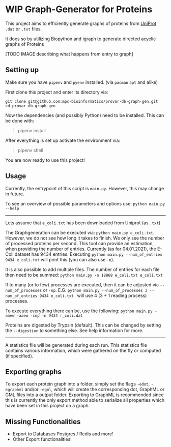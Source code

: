 # WIP Graph-Generator for Proteins

This project aims to efficiently generate graphs of proteins from [UniProt](https://www.uniprot.org/) `.dat` or `.txt` files.

It does so by utilizing Biopython and igraph to generate directed acyclic graphs of Proteins 


[TODO IMAGE describing what happens from entry to graph]



## Setting up

Make sure you have `pipenv` and `pyenv` installed. (via `pacman` `apt` and alike)

First clone this project and enter its directory via: 
```shell
git clone git@github.com:mpc-bioinformatics/provar-db-graph-gen.git
cd provar-db-graph-gen
```

Now the dependencies (and possibly Python) need to be installed. This can be done with:
> pipenv install

After everything is set up activate the environment via:
> pipenv shell

You are now ready to use this project!


## Usage
Currently, the entrypoint of this script is `main.py`. However, this may change in future.


To see an overview of possible parameters and options use: `python main.py --help`

---

Lets assume that `e_coli.txt` has been downloaded from Uniprot (as `.txt`)

The Graphgeneration can be executed via: `python main.py e_coli.txt`. However, we do not see how long it takes to finish. We only see the number of processed proteins per second. This tool can provide an estimation, when providing the number of entries. Currently (as for 04.01.2021), the E-Coli dataset has 9434 entries. Executing `python main.py --num_of_entries 9434 e_coli.txt` will print this (you can also use `-n`).


It is also possible to add multiple files. The number of entries for each file then need to be summed: `python main.py -n 18868 e_coli.txt e_coli.txt`


If to many (or to few) processes are executed, then it can be adjusted via `--num_of_processes` or `-np`. E.G. `python main.py --num_of_processes 3 --num_of_entries 9434 e_coli.txt ` will use 4 (3 + 1 reading process) processes.


To execute everything there can be, use the following: `python main.py -amew -aaew -cnp -n 9434 r_coli.dat`


Proteins are digested by Trypsin (default). This can be changed by setting the `--digestion` to something else. See help information for more.


--- 

A statistics file will be generated during each run. This statistics file contains various information, which were gathered on the fly or computed (if specified). 


## Exporting graphs
To export each protein graph into a folder, simply set the flags `-edot`, `-egraphml` and/or `-egml`, which will create the corresponding dot, GraphML or GML files into a output folder. Exporting to GraphML is recommended since this is currently the only export method able to serialize all properties which have been set in this project on a graph.


## Missing Functionalities
* Export to Databases Postgres / Redis and more!
* Other Export functionalities!





